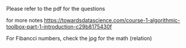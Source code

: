 Please refer to the pdf for the questions

for more notes
https://towardsdatascience.com/course-1-algorithmic-toolbox-part-1-introduction-c29b8175430f

For Fibancci numbers, check the jpg for the math (relation)

